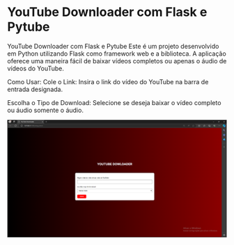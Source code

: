 
# YouTube Downloader com Flask e Pytube
YouTube Downloader com Flask e Pytube
Este é um projeto desenvolvido em Python utilizando Flask como framework web e a biblioteca. A aplicação oferece uma maneira fácil de baixar vídeos completos ou apenas o áudio de vídeos do YouTube.

Como Usar:
Cole o Link: Insira o link do vídeo do YouTube na barra de entrada designada.

Escolha o Tipo de Download: Selecione se deseja baixar o vídeo completo ou áudio somente o áudio.

 
![YouTubeDownloader](https://github.com/jonathanassink/YouTubeDownloader-FlaskePytube/blob/75cf515d8effbb2e7dcd12ef51292cf47737d5be/projeto/Captura%20de%20tela%202024-02-26%20113903.png)
